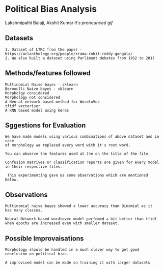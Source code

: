 # Political Bias Analysis

Lakshmipathi Balaji, Akshit Kumar *it\'s pronounced gif*

## Datasets
```
1. Dataset of LTRC from the paper - https://aclanthology.org/people/rrama-rohit-reddy-gangula/
2. We also built a dataset using Parliment debates from 1952 to 2017
```

## Methods/features followed

```
Multinomial Naive bayes - sklearn
Bernoulli Naive bayes - sklearn
Morpholgy considered 
Morphology not considered
A Neural network based method for WordtoVec
tfidf vectoriser
A RNN based model using keras
```

## Sggestions for Evaluation

```
We have made models using various combinations of above dataset and in case 
of morphology we replaced every word with it's root word.

You can observe the features used at the on the title of the file.

Confusion matrives or classification reports are given for every model in their respective files.

 This experimenting gave us some observations which are mentioned below.
```
## Observations
```
Multinomial naive bayes showed a lower accuracy than Binomial as it has many classes.

Neural Network based wordtovec model perfomed a bit better than tfidf when epochs are increased even with smaller dataset.

```

## Possible Improvaisations
```
Morphology should be handled in a much clever way to get good conclusion on political bias.

A improvised model can be made on training it with larger datasets
```
